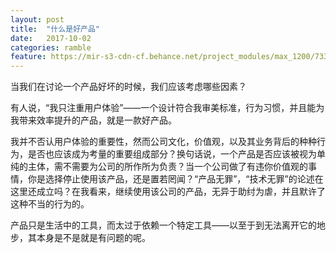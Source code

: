 ```yaml
---
layout: post
title:  "什么是好产品"
date:   2017-10-02
categories: ramble
feature: https://mir-s3-cdn-cf.behance.net/project_modules/max_1200/7336c943120551.57e3e594a7b1d.jpg
---
```

当我们在讨论一个产品好坏的时候，我们应该考虑哪些因素？

有人说，“我只注重用户体验”——一个设计符合我审美标准，行为习惯，并且能为我带来效率提升的产品，就是一款好产品。

我并不否认用户体验的重要性，然而公司文化，价值观，以及其业务背后的种种行为，是否也应该成为考量的重要组成部分？换句话说，一个产品是否应该被视为单纯的主体，需不需要为公司的所作所为负责？当一个公司做了有违你价值观的事情，你是选择停止使用该产品，还是置若罔闻？“产品无罪”，“技术无罪”的论述在这里还成立吗？在我看来，继续使用该公司的产品，无异于助纣为虐，并且默许了这种不当的行为的。

产品只是生活中的工具，而太过于依赖一个特定工具——以至于到无法离开它的地步，其本身是不是就是有问题的呢。

